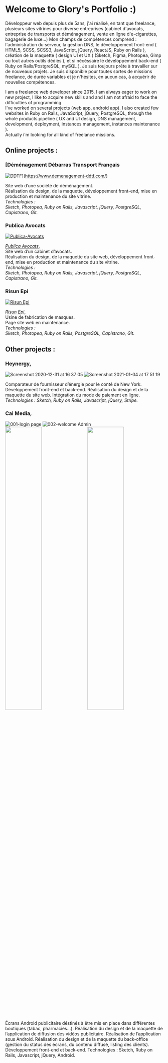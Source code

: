 # Welcome to Glory's Portfolio :)

Développeur web depuis plus de 5ans, j'ai réalisé, en tant que freelance, plusieurs sites vitrines pour diverse entreprises (cabinet d'avocats, entreprise de transports et déménagement, vente en ligne d'e-cigarettes, bagagerie de luxe...)
Mon champs de compétences comprend : l'administration du serveur, la gestion DNS, le développement front-end ( HTML5, SCSS, SCSS3, JavaScript, jQuery, ReactJS, Ruby on Rails ), création de la maquette ( design UI et UX ) (Sketch, Figma, Photopea, Gimp ou tout autres outils dédiés ), et si nécéssaire le développement back-end ( Ruby on Rails/PostgreSQL, mySQL ).
Je suis toujours prête à travailler sur de nouveaux projets.
Je suis disponible pour toutes sortes de missions freelance, de durée variables et je n'hésites, en aucun cas, à acquérir de nouvelles compétences. 
  
I am a freelance web developer since 2015.
I am always eager to work on new project, I like to acquire new skills and and I am not afraid to face the difficulties of programming.  
I've worked on several projects (web app, android app). I also created few websites in Ruby on Rails, JavaScript, jQuery, PostgreSQL, through the whole products pipeline ( UX and UI design, DNS management, development, deployment, instances management, instances maintenance ).  
Actually i'm looking for all kind of freelance missions. 
 


## Online projects :

### [Déménagement Débarras Transport Français


![DDTF](https://user-images.githubusercontent.com/9435304/103358761-a81e6680-4ab6-11eb-8bdb-cd93987e4cfc.png)](https://www.demenagement-ddtf.com/)

  
Site web d’une société de déménagement.  
Réalisation du design, de la maquette, développement front-end, mise en production et maintenance du site vitrine.  
_Technologies :  
Sketch, Photopea, Ruby on Rails, Javascript, jQuery, PostgreSQL, Capistrano, Git._

### Publica Avocats


[![Publica-Avocats](https://user-images.githubusercontent.com/9435304/103362862-04cf5080-4aba-11eb-8fc6-30da9d21d588.png)](https://www.publica-avocats.com/)

_[Publica Avocats](https://www.publica-avocats.com/)_,    
Site web d’un cabinet d’avocats.  
Réalisation du design, de la maquette du site web, développement front-end, mise en production et maintenance du site vitrine.  
_Technologies :  
Sketch, Photopea, Ruby on Rails, Javascript, jQuery, PostgreSQL, Capistrano, Git._

### Risun Epi


[![Risun Epi](https://user-images.githubusercontent.com/9435304/103365816-3bf53000-4ac1-11eb-964d-c94c4b92684e.png)](https://risunepi.com/)

_[Risun Epi](https://risunepi.com/)_,  
Usine de fabrication de masques.   
Page site web en maintenance.  
_Technologies :  
Sketch, Photopea, Ruby on Rails, PostgreSQL, Capistrano, Git._

## Other projects :

### Heynergy, 


![Screenshot 2020-12-31 at 16 37 05](https://user-images.githubusercontent.com/9435304/103558358-d3d58e00-4eb4-11eb-8f4d-07d8ecc0b128.png)
![Screenshot 2021-01-04 at 17 51 19](https://user-images.githubusercontent.com/9435304/103558823-873e8280-4eb5-11eb-8648-feddad69b5f8.png)

Comparateur de fournisseur d’énergie pour le conté de New York. Développement front-end et back-end.
Réalisation du design et de la maquette du site web.
Intégration du mode de paiement en ligne.
_Technologies :
Sketch, Ruby on Rails, Javascript, jQuery, Stripe._

### Cai Media,


![001-login page](https://user-images.githubusercontent.com/9435304/103559552-9a058700-4eb6-11eb-9042-d2c91a719fed.png)
![002-welcome Admin](https://user-images.githubusercontent.com/9435304/103559574-a558b280-4eb6-11eb-9bfa-c02ee59e4fe3.png)
<img src="https://user-images.githubusercontent.com/9435304/103559627-bdc8cd00-4eb6-11eb-8b1a-05bd6ad50392.png" width="48%"><img src="https://user-images.githubusercontent.com/9435304/103559840-126c4800-4eb7-11eb-9a84-bf765182d117.png" width="48%" align="right">  

Écrans Android publicitaire déstinés à être mis en place dans différentes boutiques (tabac, pharmacies...).
Réalisation du design et de la maquette de l’application de diffusion des vidéos publicitaire. Réalisation de l’application sous Android.
Réalisation du design et de la maquette du back-office (gestion du status des écrans, du contenu diffusé, listing des clients).
Développement front-end et back-end.
Technologies :
Sketch, Ruby on Rails, Javascript, jQuery, Android.
